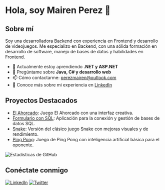 # Hola, soy Mairen Perez 👋

## Sobre mí
Soy una desarrolladora Backend con experiencia en Frontend y desarrollo de videojuegos. Me especializo en Backend, con una sólida formación en desarrollo de software, manejo de bases de datos y habilidades en Frontend.

- 🌱 Actualmente estoy aprendiendo **.NET y ASP.NET**
- 💬 Pregúntame sobre **Java, C# y desarrollo web**
- 📫 Cómo contactarme: [perezmairen@outlook.com](mailto:perezmairen@outlook.com)
- 📄 Conoce más sobre mi experiencia en [LinkedIn](https://www.linkedin.com/in/miren-p%C3%A9rez-ruiz-1aa028222/)

## Proyectos Destacados
- [El Ahorcado](https://github.com/MairenPerez/JuegosJS): Juego El Ahorcado con una interfaz creativa.
- [Formulario con SQL](https://github.com/MairenPerez/FormConexionSQL): Aplicación para la conexión y gestión de bases de datos SQL.
- [Snake](https://github.com/MairenPerez/Snake): Versión del clásico juego Snake con mejoras visuales y de rendimiento.
- [Ping Pong](https://github.com/MairenPerez/PingPong): Juego de Ping Pong con inteligencia artificial básica para el oponente.

![Estadísticas de GitHub](https://github-readme-stats.vercel.app/api?username=MairenPerez&show_icons=true&theme=radical)

## Conéctate conmigo
[![LinkedIn](https://img.shields.io/badge/LinkedIn-blue)](https://www.linkedin.com/in/miren-p%C3%A9rez-ruiz-1aa028222/)
[![Twitter](https://img.shields.io/badge/Twitter-blue)](https://twitter.com/mairenperez)
